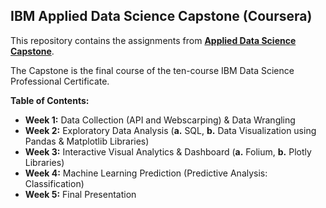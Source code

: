 IBM Applied Data Science Capstone (Coursera)
------------------------------------
This repository contains the assignments from [**Applied Data Science Capstone**](https://www.coursera.org/learn/applied-data-science-capstone?specialization=ibm-data-science&utm_medium=sem&utm_source=gg&utm_campaign=B2C_NAMER_ibm-data-science_ibm_FTCOF_professional-certificates_country-US-country-CA&campaignid=1876641588&adgroupid=117357906417&device=c&keyword=&matchtype=&network=g&devicemodel=&adposition=&creativeid=507196710149&hide_mobile_promo&gclid=Cj0KCQjwrfymBhCTARIsADXTabl08D3drtXP3RJAwAoplQOhiFQOwGzTI3DwR9KboCgg_4WUQYqGPHYaAtvwEALw_wcB). 

The Capstone is the final course of the ten-course IBM Data Science Professional Certificate. 

**Table of Contents:**
*  **Week 1:** Data Collection (API and Webscarping) & Data Wrangling
*  **Week 2:** Exploratory Data Analysis (**a.** SQL, **b.** Data Visualization using Pandas & Matplotlib Libraries)
*  **Week 3:** Interactive Visual Analytics & Dashboard (**a.** Folium, **b.** Plotly Libraries)
*  **Week 4:** Machine Learning Prediction (Predictive Analysis: Classification)
*  **Week 5:** Final Presentation
